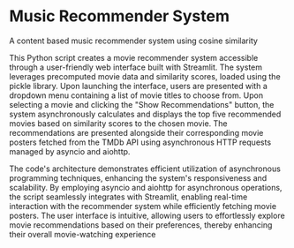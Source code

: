 # Music Recommender System

A content based music recommender system using cosine similarity

This Python script creates a movie recommender system accessible through a user-friendly web interface built with Streamlit. The system leverages precomputed movie data and similarity scores, loaded using the pickle library. Upon launching the interface, users are presented with a dropdown menu containing a list of movie titles to choose from. Upon selecting a movie and clicking the "Show Recommendations" button, the system asynchronously calculates and displays the top five recommended movies based on similarity scores to the chosen movie. The recommendations are presented alongside their corresponding movie posters fetched from the TMDb API using asynchronous HTTP requests managed by asyncio and aiohttp.

The code's architecture demonstrates efficient utilization of asynchronous programming techniques, enhancing the system's responsiveness and scalability. By employing asyncio and aiohttp for asynchronous operations, the script seamlessly integrates with Streamlit, enabling real-time interaction with the recommender system while efficiently fetching movie posters. The user interface is intuitive, allowing users to effortlessly explore movie recommendations based on their preferences, thereby enhancing their overall movie-watching experience
